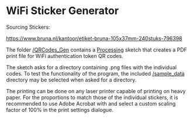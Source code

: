 # WiFi Sticker Generator

Sourcing Stickers:

https://www.bruna.nl/kantoor/etiket-bruna-105x37mm-240stuks-796398

The folder [/QRCodes_Gen](QRCodes_Gen/) contains a [Processing](https://processing.org/download) sketch that creates a PDF print file for WiFi authentication token QR codes.

The sketch asks for a directory containing .png files with the individual codes. To test the functionality of the program, the included [/sample_data](sample_data/) directory may be selected when asked for a directory.

The printing can be done on any laser printer capable of printing on heavy paper. For the proportions to match those of the individual stickers, it is recommended to use Adobe Acrobat with and select a custom scaling factor of 100% in the print settings dialogue.
